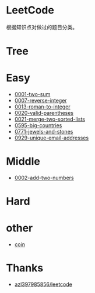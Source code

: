 # LeetCode

根据知识点对做过的题目分类。

# Tree

# Easy

- [0001-two-sum](https://github.com/liunian1004/go-leetcode/blob/master/0001-two-sum/README.md)
- [0007-reverse-integer](https://github.com/liunian1004/go-leetcode/blob/master/0007-reverse-integer/README.md)
- [0013-roman-to-integer](https://github.com/liunian1004/go-leetcode/blob/master/0013-roman-to-integer/README.md)
- [0020-valid-parentheses](https://github.com/liunian1004/go-leetcode/blob/master/0020-valid-parentheses/README.md)
- [0021-merge-two-sorted-lists](https://github.com/liunian1004/go-leetcode/blob/master/0021-merge-two-sorted-lists/README.md)
- [0595-big-countries](https://github.com/liunian1004/go-leetcode/blob/master/0595-big-countries/README.md)
- [0771-jewels-and-stones](https://github.com/liunian1004/go-leetcode/blob/master/0771-jewels-and-stones/README.md)
- [0929-unique-email-addresses](https://github.com/liunian1004/go-leetcode/blob/master/0929-unique-email-addresses/README.md)

# Middle

- [0002-add-two-numbers](https://github.com/liunian1004/go-leetcode/blob/master/0002-add-two-numbers/README.md)

# Hard

# other

- [coin]()

# Thanks

- [azl397985856/leetcode](https://github.com/azl397985856/leetcode)